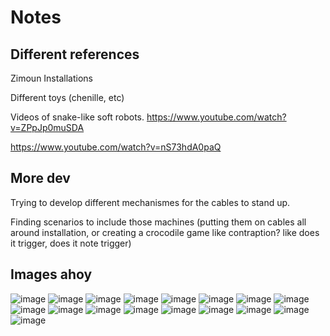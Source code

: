 

# Notes

## Different references

Zimoun Installations

Different toys (chenille, etc)

 Videos of snake-like soft robots.
https://www.youtube.com/watch?v=ZPpJp0muSDA

https://www.youtube.com/watch?v=nS73hdA0paQ
 


## More dev
Trying to develop different mechanismes for the cables to stand up.

Finding scenarios to include those machines (putting them on cables all around installation, or creating a crocodile game like contraption? like does it trigger, does it note trigger)


## Images  ahoy

![image](img/1.jpg)
![image](img/2.jpg)
![image](img/3.jpg)
![image](img/4.jpg)
![image](img/5.jpg)
![image](img/6.jpg)
![image](img/7.jpg)
![image](img/8.jpg)
![image](img/9.jpg)
![image](img/10.jpg)
![image](img/11.jpg)
![image](img/12.jpg)
![image](img/13.jpg)
![image](img/13.jpg)
![image](img/14.jpg)
![image](img/15.jpg)
![image](img/16.jpg)